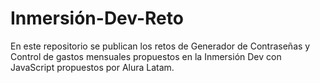 # Inmersión-Dev-Reto
En este repositorio se publican los retos de Generador de Contraseñas y Control de gastos mensuales propuestos en la Inmersión Dev con JavaScript propuestos por Alura Latam.
